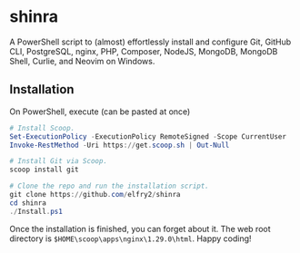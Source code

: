 # shinra
A PowerShell script to (almost) effortlessly install and configure Git, GitHub CLI, PostgreSQL, nginx, PHP, Composer, NodeJS, MongoDB, MongoDB Shell, Curlie, and Neovim on Windows.

## Installation
On PowerShell, execute (can be pasted at once)
```powershell
# Install Scoop.
Set-ExecutionPolicy -ExecutionPolicy RemoteSigned -Scope CurrentUser
Invoke-RestMethod -Uri https://get.scoop.sh | Out-Null

# Install Git via Scoop.
scoop install git

# Clone the repo and run the installation script.
git clone https://github.com/elfry2/shinra
cd shinra
./Install.ps1
```

Once the installation is finished, you can forget about it. The web root directory is `$HOME\scoop\apps\nginx\1.29.0\html`. Happy coding!
